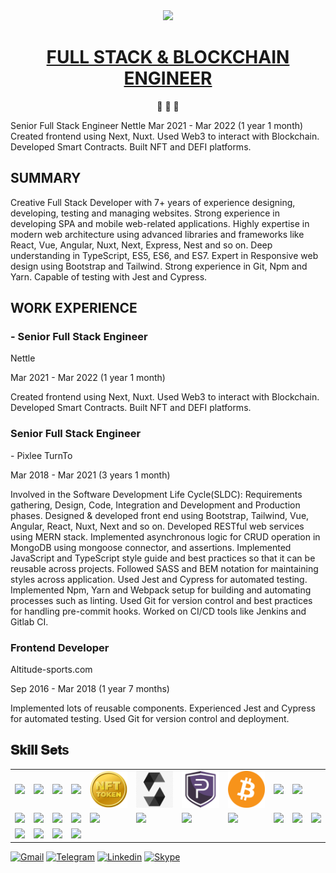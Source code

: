 <div id="header" align="center">
  <img src="https://media.giphy.com/media/M9gbBd9nbDrOTu1Mqx/giphy.gif" width="100"/>
</div>
<p align="center">
  <h1 align="center"><a href="https://github.com/achiever0123">FULL STACK & BLOCKCHAIN ENGINEER</a></h1>

</p>
<p align="center">
 💎 💎 💎 
</p>
<p>Senior Full Stack Engineer
Nettle
Mar 2021 - Mar 2022 (1 year 1 month) Created frontend using Next, Nuxt. Used Web3 to interact with Blockchain. Developed Smart Contracts.
Built NFT and DEFI platforms.</p>

<!-- ## Hi 👋, I'm an EXPERIENCED WEB DEVELOPER adept in all stages of advanced web development. -->

<h2>SUMMARY</h2>
<p>Creative Full Stack Developer with 7+ years of experience designing, developing, testing and managing websites. Strong experience in developing SPA and mobile web-related applications. Highly expertise in modern web architecture using advanced libraries and frameworks like React, Vue, Angular, Nuxt, Next, Express, Nest and so on. Deep understanding in TypeScript, ES5, ES6, and ES7. Expert in Responsive web design using Bootstrap and Tailwind. Strong experience in Git, Npm and Yarn. Capable of testing with Jest and Cypress.</p>

<h2>WORK EXPERIENCE</h2>
<h3> - Senior Full Stack Engineer</h3>
<p>  Nettle </p>
<p>Mar 2021 - Mar 2022 (1 year 1 month)</p> 
<p>Created frontend using Next, Nuxt. Used Web3 to interact with Blockchain. Developed Smart Contracts.
Built NFT and DEFI platforms.</p>

<h3>Senior Full Stack Engineer</h3>
<p> - Pixlee TurnTo</p>
<p>Mar 2018 - Mar 2021 (3 years 1 month)</p>
<p>Involved in the Software Development Life Cycle(SLDC): Requirements gathering, Design, Code, Integration and Development and Production phases.
Designed & developed front end using Bootstrap, Tailwind, Vue, Angular, React, Nuxt, Next and so on. Developed RESTful web services using MERN stack.
Implemented asynchronous logic for CRUD operation in MongoDB using mongoose connector, and assertions.
Implemented JavaScript and TypeScript style guide and best practices so that it can be reusable across projects.
Followed SASS and BEM notation for maintaining styles across application.
Used Jest and Cypress for automated testing.
Implemented Npm, Yarn and Webpack setup for building and automating processes such as linting. Used Git for version control and best practices for handling pre-commit hooks.
Worked on CI/CD tools like Jenkins and Gitlab CI.</p>

<h3>Frontend Developer</h3>
<p>Altitude-sports.com</p>
<p>Sep 2016 - Mar 2018 (1 year 7 months)</p>
<p>Implemented lots of reusable components. Experienced Jest and Cypress for automated testing. Used Git for version control and deployment.</p>
<p></p>

<h2 font-weight="bold">𝐒𝐤𝐢𝐥𝐥 𝐒𝐞𝐭s</h2>
<table>
  <tr>
      <td><img src="https://cdn.iconscout.com/icon/free/png-128/react-1175109.png" width="200"></td>
      <td><img src="https://cdn.iconscout.com/icon/free/png-128/vue-282497.png" width="200"></td>
      <td><img src="https://cdn.iconscout.com/icon/free/png-128/nodejs-2-226035.png" width="200"></td>
      <td><img src="https://cdn.iconscout.com/icon/free/png-128/angular-3-226070.png" width="200"></td>
      <td><img src="https://github.com/kroim/profile/blob/master/icons/icon_nft.png?raw=true" width="200"></td>
      <td><img src="https://github.com/kroim/profile/blob/master/icons/icon_solidity.png?raw=true" width="200"></td>
      <td><img src="https://github.com/kroim/profile/blob/master/icons/icon_pivx.png?raw=true" width="200"></td>
      <td><img src="https://github.com/kroim/profile/blob/master/icons/icon_bitcoin.png?raw=true" width="200"></td>
      <td><img src="https://cdn.iconscout.com/icon/free/png-128/javascript-1-225993.png" width="200"></td>
      <td><img src="https://cdn.iconscout.com/icon/free/png-128/jquery-7-1175152.png" width="200"></td>
  </tr>
  <tr>
    <td><img src="https://cdn.iconscout.com/icon/free/png-128/typescript-1-1175078.png" width="200"></td>
    <td><img src="https://cdn.iconscout.com/icon/free/png-128/php-99-1175127.png" width="200"></td>
    <td><img src="https://cdn.iconscout.com/icon/free/png-128/laravel-2-1175146.png" width="200"></td>
    <td><img src="https://cdn.iconscout.com/icon/free/png-128/yii-2-1175059.png" width="200"></td>
    <td><img src="https://cdn.iconscout.com/icon/free/png-128/sass-13-1175092.png" width="200"></td>
    <td><img src="https://cdn.iconscout.com/icon/free/png-128/git-18-1175219.png" width="200"></td>
    <td><img src="https://cdn.iconscout.com/icon/free/png-128/docker-13-1175230.png" width="200"></td>
    <td><img src="https://cdn.iconscout.com/icon/free/png-128/mongodb-4-1175139.png" width="200"></td>
    <td><img src="https://cdn.iconscout.com/icon/free/png-128/mysql-4-226026.png" width="200"></td>
    <td><img src="https://cdn.iconscout.com/icon/free/png-128/redis-6-1175105.png" width="200"></td>
    <td><img src="https://cdn.iconscout.com/icon/free/png-128/python-20-1175115.png" width="200"></td>    
  </tr>
  <tr>
      <td><img src="https://cdn.iconscout.com/icon/free/png-64/wordpress-2752021-2284838.png" width="100"></td>
      <td><img src="https://cdn.iconscout.com/icon/free/png-64/rubymine-1175004.png" width="100"></td>
      <td><img src="https://cdn.iconscout.com/icon/free/png-64/go-76-1175027.png" width="100"></td>
      <td><img src="https://cdn.iconscout.com/icon/free/png-64/electron-67-1175035.png" width="100"></td>    
   </tr>
</table>

[![Gmail](https://img.shields.io/badge/-Gmail-c14438?style=flat-square&logo=Gmail&logoColor=yellow)](zhenghu61919@gmail.com)
[![Telegram](https://img.shields.io/badge/-Telegram-c14438?style=flat-square&logo=Telegram&logoColor=red)](https://t.me/tzztson)
[![Linkedin](https://img.shields.io/badge/-Linkedin-c14438?style=flat-square&logo=Linkedin&logoColor=white)](https://www.linkedin.com/in/hu-zheng-1a0062218)
[![Skype](https://img.shields.io/badge/-Skype-c14438?style=flat-square&logo=Skype&logoColor=blue)](https://join.skype.com/invite/w9SzWeEJnGt9)
